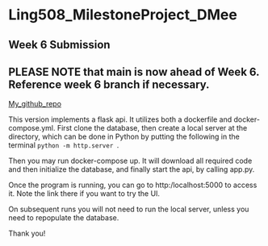 # Ling508_MilestoneProject_DMee

## Week 6 Submission
## PLEASE NOTE that main is now ahead of Week 6. Reference week 6 branch if necessary.

[My_github_repo](https://github.com/dlmee/Ling508_MilestoneProject_DMee)

This version implements a flask api. It utilizes both a dockerfile and docker-compose.yml. First clone the database, then create a local server at the directory, which can be done in Python by putting the following in the terminal `python -m http.server
`. 

Then you may run docker-compose up. It will download all required code and then initialize the database, and finally start the api, by calling app.py. 

Once the program is running, you can go to http:/localhost:5000 to access it. Note the link there if you want to try the UI. 

On subsequent runs you will not need to run the local server, unless you need to repopulate the database. 

Thank you!



